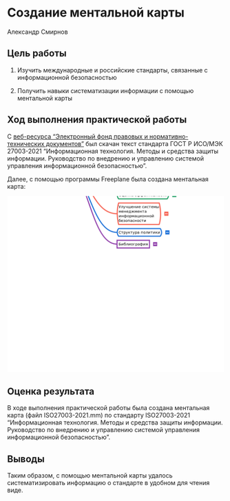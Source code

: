 # Создание ментальной карты
Александр Смирнов

## Цель работы

1.  Изучить международные и российские стандарты, связанные с
    информационной безопасностью

2.  Получить навыки систематизации информации с помощью ментальной карты

## Ход выполнения практической работы

С [веб-ресурса “Электронный фонд правовых и нормативно-технических
документов”](https://docs.cntd.ru/document/1200179612) был скачан текст
стандарта ГОСТ Р ИСО/МЭК 27003-2021 “Информационная технология. Методы и
средства защиты информации. Руководство по внедрению и управлению
системой управления информационной безопасностью”.

Далее, с помощью программы Freeplane была создана ментальная карта:

![](./images/map.svg)

## Оценка результата

В ходе выполнения практической работы была создана ментальная карта
(файл ISO27003-2021.mm) по стандарту ISO27003-2021 “Информационная
технология. Методы и средства защиты информации. Руководство по
внедрению и управлению системой управления информационной
безопасностью”.

## Выводы

Таким образом, с помощью ментальной карты удалось систематизировать
информацию о стандарте в удобном для чтения виде.
